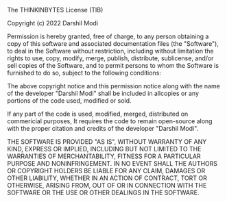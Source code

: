 The THINKINBYTES License (TIB)

Copyright (c) 2022 Darshil Modi

Permission is hereby granted, free of charge, to any person obtaining a copy
of this software and associated documentation files (the "Software"), to deal
in the Software without restriction, including without limitation the rights
to use, copy, modify, merge, publish, distribute, sublicense, and/or sell
copies of the Software, and to permit persons to whom the Software is
furnished to do so, subject to the following conditions:

The above copyright notice and this permission notice along with the name of the 
developer "Darshil Modi" shall be included in allcopies or any portions of the code 
used, modified or sold.

If any part of the code is used, modified, merged, distributed on commericial purposes, 
It requires the code to remain open-source along with the proper citation and credits 
of the developer "Darshil Modi".

THE SOFTWARE IS PROVIDED "AS IS", WITHOUT WARRANTY OF ANY KIND, EXPRESS OR
IMPLIED, INCLUDING BUT NOT LIMITED TO THE WARRANTIES OF MERCHANTABILITY,
FITNESS FOR A PARTICULAR PURPOSE AND NONINFRINGEMENT. IN NO EVENT SHALL THE
AUTHORS OR COPYRIGHT HOLDERS BE LIABLE FOR ANY CLAIM, DAMAGES OR OTHER
LIABILITY, WHETHER IN AN ACTION OF CONTRACT, TORT OR OTHERWISE, ARISING FROM,
OUT OF OR IN CONNECTION WITH THE SOFTWARE OR THE USE OR OTHER DEALINGS IN THE
SOFTWARE.
